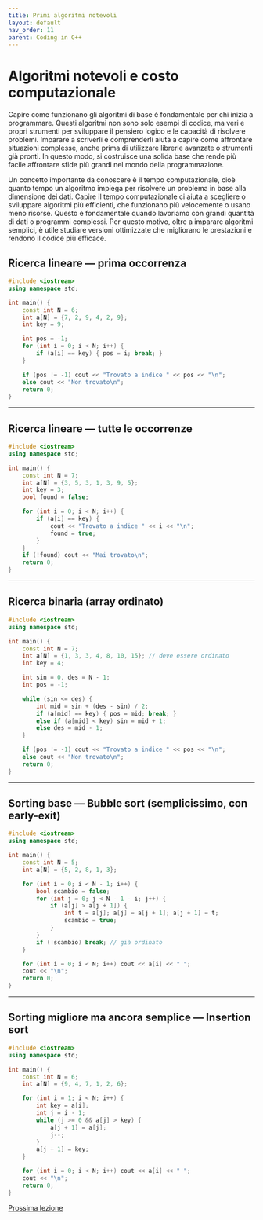 ```yaml
---
title: Primi algoritmi notevoli
layout: default
nav_order: 11
parent: Coding in C++
---
```


# Algoritmi notevoli e costo computazionale
Capire come funzionano gli algoritmi di base è fondamentale per chi inizia a programmare. Questi algoritmi non sono solo esempi di codice, ma veri e propri strumenti per sviluppare il pensiero logico e le capacità di risolvere problemi. Imparare a scriverli e comprenderli aiuta a capire come affrontare situazioni complesse, anche prima di utilizzare librerie avanzate o strumenti già pronti. In questo modo, si costruisce una solida base che rende più facile affrontare sfide più grandi nel mondo della programmazione.

Un concetto importante da conoscere è il tempo computazionale, cioè quanto tempo un algoritmo impiega per risolvere un problema in base alla dimensione dei dati. Capire il tempo computazionale ci aiuta a scegliere o sviluppare algoritmi più efficienti, che funzionano più velocemente o usano meno risorse. Questo è fondamentale quando lavoriamo con grandi quantità di dati o programmi complessi. Per questo motivo, oltre a imparare algoritmi semplici, è utile studiare versioni ottimizzate che migliorano le prestazioni e rendono il codice più efficace.

## Ricerca lineare — prima occorrenza

```cpp
#include <iostream>
using namespace std;

int main() {
    const int N = 6;
    int a[N] = {7, 2, 9, 4, 2, 9};
    int key = 9;

    int pos = -1;
    for (int i = 0; i < N; i++) {
        if (a[i] == key) { pos = i; break; }
    }

    if (pos != -1) cout << "Trovato a indice " << pos << "\n";
    else cout << "Non trovato\n";
    return 0;
}
```


***

## Ricerca lineare — tutte le occorrenze

```cpp
#include <iostream>
using namespace std;

int main() {
    const int N = 7;
    int a[N] = {3, 5, 3, 1, 3, 9, 5};
    int key = 3;
    bool found = false;

    for (int i = 0; i < N; i++) {
        if (a[i] == key) {
            cout << "Trovato a indice " << i << "\n";
            found = true;
        }
    }
    if (!found) cout << "Mai trovato\n";
    return 0;
}
```


***

## Ricerca binaria (array ordinato)

```cpp
#include <iostream>
using namespace std;

int main() {
    const int N = 7;
    int a[N] = {1, 3, 3, 4, 8, 10, 15}; // deve essere ordinato
    int key = 4;

    int sin = 0, des = N - 1;
    int pos = -1;

    while (sin <= des) {
        int mid = sin + (des - sin) / 2;
        if (a[mid] == key) { pos = mid; break; }
        else if (a[mid] < key) sin = mid + 1;
        else des = mid - 1;
    }

    if (pos != -1) cout << "Trovato a indice " << pos << "\n";
    else cout << "Non trovato\n";
    return 0;
}
```


***

## Sorting base — Bubble sort (semplicissimo, con early-exit)

```cpp
#include <iostream>
using namespace std;

int main() {
    const int N = 5;
    int a[N] = {5, 2, 8, 1, 3};

    for (int i = 0; i < N - 1; i++) {
        bool scambio = false;
        for (int j = 0; j < N - 1 - i; j++) {
            if (a[j] > a[j + 1]) {
                int t = a[j]; a[j] = a[j + 1]; a[j + 1] = t;
                scambio = true;
            }
        }
        if (!scambio) break; // già ordinato
    }

    for (int i = 0; i < N; i++) cout << a[i] << " ";
    cout << "\n";
    return 0;
}
```


***

## Sorting migliore ma ancora semplice — Insertion sort

```cpp
#include <iostream>
using namespace std;

int main() {
    const int N = 6;
    int a[N] = {9, 4, 7, 1, 2, 6};

    for (int i = 1; i < N; i++) {
        int key = a[i];
        int j = i - 1;
        while (j >= 0 && a[j] > key) {
            a[j + 1] = a[j];
            j--;
        }
        a[j + 1] = key;
    }

    for (int i = 0; i < N; i++) cout << a[i] << " ";
    cout << "\n";
    return 0;
}
```

[Prossima lezione](../3-advanced/1-puntatori.md)